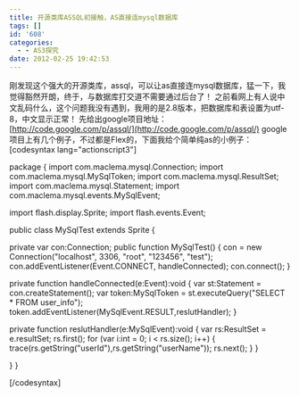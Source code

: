 ```yaml
---
title: 开源类库ASSQL初接触，AS直接连mysql数据库
tags: []
id: '608'
categories:
  - - AS3探究
date: 2012-02-25 19:42:53
---
```


刚发现这个强大的开源类库，assql，可以让as直接连mysql数据库，猛一下，我觉得豁然开朗，终于，与数据库打交道不需要通过后台了！ 之前看网上有人说中文乱码什么，这个问题我没有遇到，我用的是2.8版本，把数据库和表设置为utf-8，中文显示正常！ 先给出google项目地址：[http://code.google.com/p/assql/](http://code.google.com/p/assql/) google项目上有几个例子，不过都是Flex的，下面我给个简单纯as的小例子： \[codesyntax lang="actionscript3"\]

package
{
import com.maclema.mysql.Connection;
import com.maclema.mysql.MySqlToken;
import com.maclema.mysql.ResultSet;
import com.maclema.mysql.Statement;
import com.maclema.mysql.events.MySqlEvent;

import flash.display.Sprite;
import flash.events.Event;

public class MySqlTest extends Sprite
{

private var con:Connection;
public function MySqlTest()
{
con = new Connection("localhost", 3306, "root", "123456", "test");
con.addEventListener(Event.CONNECT, handleConnected);
con.connect();
}

private function handleConnected(e:Event):void {
var st:Statement = con.createStatement();
var token:MySqlToken = st.executeQuery("SELECT \* FROM user\_info");
token.addEventListener(MySqlEvent.RESULT,reslutHandler);
}

private function reslutHandler(e:MySqlEvent):void
{
var rs:ResultSet = e.resultSet;
rs.first();
for (var i:int = 0; i < rs.size(); i++) {
trace(rs.getString("userId"),rs.getString("userName"));
rs.next();
}
}

}
}

\[/codesyntax\]